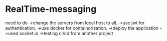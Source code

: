 # RealTime-messaging

need to do
->change the servers from local host to all.
->use jwt for authentication.
->use docker for containorization.
->deploy the application
->used socket.io
->testing ci/cd from another project